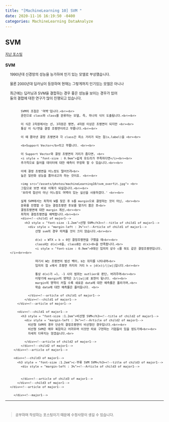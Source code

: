 ```yaml
---
title: "[MachineLearning 10] SVM "
date: 2020-11-16 16:19:50 -0400
categories: MachineLearning DataAnalyze
---
```

## SVM

<div style = "font-size : 0.8em"><!--biggest-->
  <a href="https://can019.github.io/machinelearning/dataanalyze/MachineLearning-AI-8/">지난 포스팅</a>
  <div><!--main-->
    <div><!--major1-->
      <h3 style = "font-size :1.2em">SVM</h3><!--title of major1-->
        <div style = "margin-left : 3%"><!--Article of major1-->
          1990년대 신경망의 성능을 능가하여 인기 있는 모델로 부상했습니다. <br><br>
          물론 2000년대 딥러닝이 등장하며 현재는 그렇게까지 인기있는 모델은 아니나 <br><br>
          최근에는 딥러닝과 SVM을 결합하는 경우 좋은 성능을 보이는 경우가 있어<br>
          둘의 결합에 대한 연구가 많이 진행되고 있습니다. <br><br>

          SVM의 초점은 '여백'입니다.<br><br>
          훈련으로 class와 class를 분류하는 모델, 즉, 하나의 식이 도출됩니다.<br><br>
          
          이 식은 2차원에서는 선, 3차원은 평면, 4차원 이상은 초평면이 되지만 <br><br>
          통상 이 식/면을 결정 초평면이라고 부릅니다.<br><br>

          이 때 뽑아낸 결정 초평면과 각 class간 최소 거리가 되는 점(x,label)을 <br><br>

          <b>Support Vector</b>라고 부릅니다. <br><br>

          이 Support Vector와 결정 초평면의 거리가 좁다면, <br>
          <i style = "font-size : 0.9em">쉽게 유도리가 부족하다면</i><br><br>
          추가적으로 들어올 데이터에 대한 예측이 부정확 할 수 있습니다.<br><br>
           
          이에 결정 초평면을 어느정도 떨어뜨려<br> 
          높은 일반화 성능을 뽑아내고자 하는 것이죠. <br><br>

          <img src="/assets/photos/machineLearning10/svm_overfit.jpg"> <br>
          그림으로 보면 바로 이해가 되실겁니다.<br><br>
          '보라색 점선이 아닌 어느정도 여백이 있는 실선을 사용하겠다.' <br><br>
          
          실제 SVM에서는 최적의 W를 찾은 후 b를 margin으로 결정하는 것이 아닌, <br><br>
          분류를 진행할 수 있는 결정초평면 후보를 몇가지 뽑은 후<br>
          결정초평면에 대한 margin 계산,<br><br>
          최적의 결정초평면을 채택합니다.<br><br>
          <div><!--child1 of major1-->
            <h3 style = "font-size :1.2em">선형 SVM</h3><!--title of child1 of major1-->
              <div style = "margin-left : 3%"><!--Article of child1 of major1-->
                  선형 svm의 경우 따져줄 것이 크지 않습니다.<br><br>

                  d(x) = WTX + b = 0인 결정초평면을 구했을 때<br><br>
                  classA는 d(x)>0을, classB는 d(x)<0>을 만족합니다.<br> 
                  <i style = "font-size : 0.9em">0대신 임의의 상수 c를 줘도 같은 결정초평면입니다.</i><br><br>

                  여기서 W는 초평면의 법선 벡터, b는 위치를 나타내며<br>
                  임의의 점 x에서 초평면 까지의 거리 h = |d(x)|/||w||입니다.<br><br>

                  통상 d(x)가 +1, -1 사이 범위는 outlier로 판단, 버려주며<br><br>
                  이렇기에 margin의 영역은 2/||w||로 표현이 됩니다. <br><br>
                  margin의 영역이 커질 수록 새로운 data에 대한 예측률은 올라가며,<br>
                  학습 data에 대한 예측률은 줄어듭니다. <br>

              </div><!--article of child1 of major1-->
            </div><!--child1 of major1-->
        </div><!--article of major1-->

        <div><!--child1 of major1-->
          <h3 style = "font-size :1.2em">비선형 SVM</h3><!--title of child2 of major1-->
            <div style = "margin-left : 3%"><!--Article of child2 of major1-->
              비선형 SVM의 경우 단순히 결정초평면이 비선형인 경우입니다.<br><br>
              비선형 SVM은 매우 복잡하고 어려우며 이것만 따로 구현하는 기업들이 있을 정도기에<br><br>
              자세히 다루지는 않겠습니다.<br>

            </div><!--article of child2 of major1-->
          </div><!--child2 of major1-->
      </div><!--article of major1-->

      <div><!--child3 of major1-->
        <h3 style = "font-size :1.2em">c-부류 SVM SVM</h3><!--title of child3 of major1-->
          <div style = "margin-left : 3%"><!--Article of child3 of major1-->


          </div><!--article of child3 of major1-->
        </div><!--child3 of major1-->
    </div><!--article of major1-->

      </div><!--major1-->
  </div><!--main-->
  <hr>
  <br>
  <div><!--<blockquote-->
    <blockquote>
      공부하며 작성하는 포스팅이기 때문에 수정사항이 생길 수 있습니다.
    </blockquote>
  </div><!--<blockquote-->
</div><!--biggest-->
